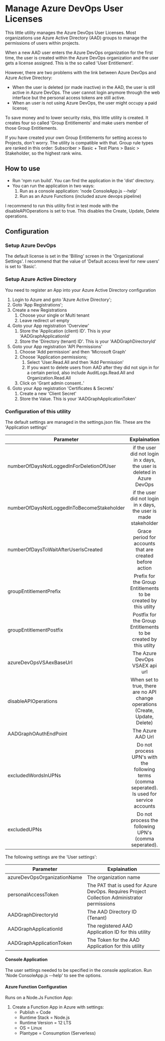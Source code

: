 # Manage Azure DevOps User Licenses

This little utility manages the Azure DevOps User Licenses. Most organizations use Azure Active Directory (AAD) groups to manage the permissions of users within projects.

When a new AAD user enters the Azure DevOps organization for the first time, the user is created within the Azure DevOps organization and the user gets a license assigned. This is the so called 'User Entitlement'.

However, there are two problems with the link between Azure DevOps and Azure Active Directory:

- When the user is deleted (or made inactive) in the AAD, the user is still active in Azure DevOps. The user cannot login anymore through the web interface but the personal access tokens are still active.
- When an user is not using Azure DevOps, the user might occupy a paid license;

To save money and to lower security risks, this little utility is created. It creates four so called 'Group Entitlements' and make users member of those Group Entitlements.

If you have created your own Group Entitlements for setting access to Projects, don't worry. The utility is compatible with that. Group rule types are ranked in this order: Subscriber > Basic + Test Plans > Basic > Stakeholder, so the highest rank wins.

## How to use

- Run 'npm run build'. You can find the application in the 'dist' directory.
- You can run the application in two ways:
  1. Run as a console application: 'node ConsoleApp.js --help'
  2. Run as an Azure Functions (included azure devops pipeline)

I recommend to run this utility first in test mode with the disableAPIOperations is set to true. This disables the Create, Update, Delete operations.

## Configuration

### Setup Azure DevOps

The default license is set in the 'Billing' screen in the 'Organizational Settings'. I recommend that the value of 'Default access level for new users' is set to 'Basic'.

### Setup Azure Active Directory

You need to register an App into your Azure Active Directory configuration

1. Login to Azure and goto 'Azure Active Directory';
2. Goto 'App Registrations';
3. Create a new Registrations
   1. Choose your single or Multi tenant
   2. Leave redirect url empty
4. Goto your App registration 'Overview'
   1. Store the 'Application (client) ID'. This is your 'AADGraphApplicationId'
   2. Store the 'Directory (tenant) ID'. This is your 'AADGraphDirectoryId'
5. Goto your App registration 'API Permissions'
   1. Choose 'Add permission' and then 'Microsoft Graph'
   2. Choose 'Application permissions;
      1. Select 'User.Read.All and then 'Add Permission'
      2. If you want to delete users from AAD after they did not sign in for a certain period, also include AuditLogs.Read.All and Organization.Read.All
   3. Click on 'Grant admin consent..'
6. Goto your App registration 'Certificates & Secrets'
   1. Create a new 'Client Secret'
   2. Store the Value. This is your 'AADGraphApplicationToken'

### Configuration of this utility

The default settings are managed in the settings.json file. These are the 'Application settings'

| Parameter | Explaination | Default value |
| ------------- |:-------------:| -----:|
| numberOfDaysNotLoggedInForDeletionOfUser | if the user did not login in x days, the user is deleted in Azure DevOps | 186 |
| numberOfDaysNotLoggedInToBecomeStakeholder | if the user did not login in x days, the user is made stakeholder      |   $93 |
| numberOfDaysToWaitAfterUserIsCreated | Grace period for accounts that are created before action | 31 |
| groupEntitlementPrefix | Prefix for the Group Entitlements to be created by this utilty | All users -  |
| groupEntitlementPostfix | Postfix for the Group Entitlements to be created by this utilty | License |
| azureDevOpsVSAexBaseUrl | The Azure DevOps VSAEX api url | <https://vsaex.dev.azure.com> |
| disableAPIOperations | When set to true, there are no API change operations (Create, Update, Delete) | true |
| AADGraphOAuthEndPoint | The Azure AAD Url | <https://login.microsoftonline.com> |
| excludedWordsInUPNs | Do not process UPN's with the following terms (comma seperated). Is used for service accounts | svc,service|
| excludedUPNs | Do not process the following UPN's (comma seperated). | empty |

The following settings are the 'User settings':

| Parameter | Explaination |
| ------------- |-------------|
| azureDevOpsOrganizationName | The organization name |
| personalAccessToken | The PAT that is used for Azure DevOps. Requires Project Collection Administrator permissions |
| AADGraphDirectoryId | The AAD Directory ID (Tenant) |
| AADGraphApplicationId | The registered AAD Application ID for this utility |
| AADGraphApplicationToken | The Token for the AAD Application for this utility |

#### Console Application

The user settings needed to be specified in the console application. Run 'Node ConsoleApp.js --help' to see the options.

#### Azure Function Configuration

Runs on a Node.Js Function App:

1. Create a Function App in Azure with settings:
   - Publish = Code
   - Runtime Stack = Node.js
   - Runtime Version = 12 LTS
   - OS = Linux
   - Plantype = Consumption (Serverless)

